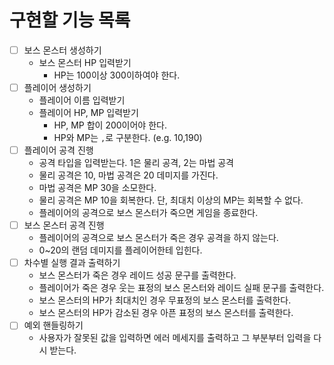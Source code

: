 # 구현할 기능 목록

- [ ] 보스 몬스터 생성하기
  - 보스 몬스터 HP 입력받기
    - HP는 100이상 300이하여야 한다.
- [ ] 플레이어 생성하기
  - 플레이어 이름 입력받기
  - 플레이어 HP, MP 입력받기
    - HP, MP 합이 200이어야 한다.
    - HP와 MP는 `,`로 구분한다. (e.g. 10,190)
- [ ] 플레이어 공격 진행
  - 공격 타입을 입력받는다. 1은 물리 공격, 2는 마법 공격 
  - 물리 공격은 10, 마법 공격은 20 데미지를 가진다.
  - 마법 공격은 MP 30을 소모한다.
  - 물리 공격은 MP 10을 회복한다. 단, 최대치 이상의 MP는 회복할 수 없다.
  - 플레이어의 공격으로 보스 몬스터가 죽으면 게임을 종료한다.
- [ ] 보스 몬스터 공격 진행
  - 플레이어의 공격으로 보스 몬스터가 죽은 경우 공격을 하지 않는다.
  - 0~20의 랜덤 데미지를 플레이어한테 입힌다.
- [ ] 차수별 실행 결과 출력하기
  - 보스 몬스터가 죽은 경우 레이드 성공 문구를 출력한다.
  - 플레이어가 죽은 경우 웃는 표정의 보스 몬스터와 레이드 실패 문구를 출력한다.
  - 보스 몬스터의 HP가 최대치인 경우 무표정의 보스 몬스터를 출력한다.
  - 보스 몬스터의 HP가 감소된 경우 아픈 표정의 보스 몬스터를 출력한다.
- [ ] 예외 핸들링하기
  - 사용자가 잘못된 값을 입력하면 에러 메세지를 출력하고 그 부분부터 입력을 다시 받는다.
